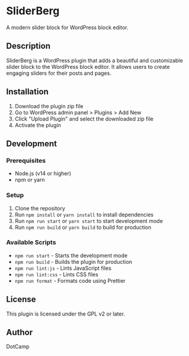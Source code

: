 # SliderBerg

A modern slider block for WordPress block editor.

## Description

SliderBerg is a WordPress plugin that adds a beautiful and customizable slider block to the WordPress block editor. It allows users to create engaging sliders for their posts and pages.

## Installation

1. Download the plugin zip file
2. Go to WordPress admin panel > Plugins > Add New
3. Click "Upload Plugin" and select the downloaded zip file
4. Activate the plugin

## Development

### Prerequisites

-   Node.js (v14 or higher)
-   npm or yarn

### Setup

1. Clone the repository
2. Run `npm install` or `yarn install` to install dependencies
3. Run `npm run start` or `yarn start` to start development mode
4. Run `npm run build` or `yarn build` to build for production

### Available Scripts

-   `npm run start` - Starts the development mode
-   `npm run build` - Builds the plugin for production
-   `npm run lint:js` - Lints JavaScript files
-   `npm run lint:css` - Lints CSS files
-   `npm run format` - Formats code using Prettier

## License

This plugin is licensed under the GPL v2 or later.

## Author

DotCamp
